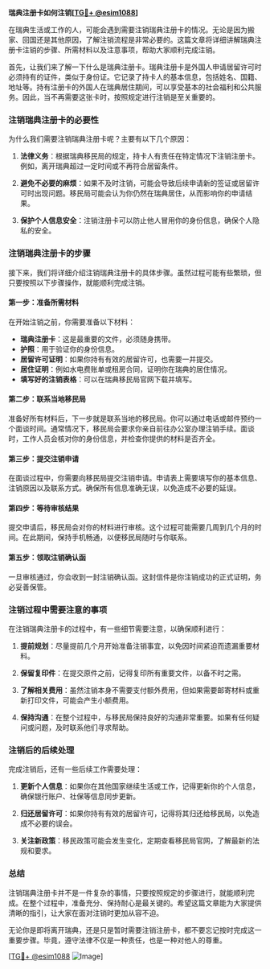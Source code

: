 **瑞典注册卡如何注销[[TG💪+ @esim1088](https://t.me/s/esim1088)]**

在瑞典生活或工作的人，可能会遇到需要注销瑞典注册卡的情况。无论是因为搬家、回国还是其他原因，了解注销流程是非常必要的。这篇文章将详细讲解瑞典注册卡注销的步骤、所需材料以及注意事项，帮助大家顺利完成注销。

首先，让我们来了解一下什么是瑞典注册卡。瑞典注册卡是外国人申请居留许可时必须持有的证件，类似于身份证。它记录了持卡人的基本信息，包括姓名、国籍、地址等。持有注册卡的外国人在瑞典居住期间，可以享受基本的社会福利和公共服务。因此，当不再需要这张卡时，按照规定进行注销是至关重要的。

### 注销瑞典注册卡的必要性

为什么我们需要注销瑞典注册卡呢？主要有以下几个原因：

1. **法律义务**：根据瑞典移民局的规定，持卡人有责任在特定情况下注销注册卡。例如，离开瑞典超过一定时间或不再符合居留条件。
   
2. **避免不必要的麻烦**：如果不及时注销，可能会导致后续申请新的签证或居留许可时出现问题。移民局可能会认为你仍然在瑞典居住，从而影响你的申请结果。

3. **保护个人信息安全**：注销注册卡可以防止他人冒用你的身份信息，确保个人隐私的安全。

### 注销瑞典注册卡的步骤

接下来，我们将详细介绍注销瑞典注册卡的具体步骤。虽然过程可能有些繁琐，但只要按照以下步骤操作，就能顺利完成注销。

#### 第一步：准备所需材料

在开始注销之前，你需要准备以下材料：

- **瑞典注册卡**：这是最重要的文件，必须随身携带。
- **护照**：用于验证你的身份信息。
- **居留许可证明**：如果你持有有效的居留许可，也需要一并提交。
- **居住证明**：例如水电费账单或租房合同，证明你在瑞典的居住情况。
- **填写好的注销表格**：可以在瑞典移民局官网下载并填写。

#### 第二步：联系当地移民局

准备好所有材料后，下一步就是联系当地的移民局。你可以通过电话或邮件预约一个面谈时间。通常情况下，移民局会要求你亲自前往办公室办理注销手续。面谈时，工作人员会核对你的身份信息，并检查你提供的材料是否齐全。

#### 第三步：提交注销申请

在面谈过程中，你需要向移民局提交注销申请。申请表上需要填写你的基本信息、注销原因以及联系方式。确保所有信息准确无误，以免造成不必要的延误。

#### 第四步：等待审核结果

提交申请后，移民局会对你的材料进行审核。这个过程可能需要几周到几个月的时间。在此期间，保持手机畅通，以便移民局随时与你联系。

#### 第五步：领取注销确认函

一旦审核通过，你会收到一封注销确认函。这封信件是你注销成功的正式证明，务必妥善保管。

### 注销过程中需要注意的事项

在注销瑞典注册卡的过程中，有一些细节需要注意，以确保顺利进行：

1. **提前规划**：尽量提前几个月开始准备注销事宜，以免因时间紧迫而遗漏重要材料。

2. **保留复印件**：在提交原件之前，记得复印所有重要文件，以备不时之需。

3. **了解相关费用**：虽然注销本身不需要支付额外费用，但如果需要邮寄材料或重新打印文件，可能会产生小额费用。

4. **保持沟通**：在整个过程中，与移民局保持良好的沟通非常重要。如果有任何疑问或问题，及时联系他们寻求帮助。

### 注销后的后续处理

完成注销后，还有一些后续工作需要处理：

1. **更新个人信息**：如果你在其他国家继续生活或工作，记得更新你的个人信息，确保银行账户、社保等信息同步更新。

2. **归还居留许可**：如果你持有有效的居留许可，记得将其归还给移民局，以免造成不必要的误会。

3. **关注新政策**：移民政策可能会发生变化，定期查看移民局官网，了解最新的法规和要求。

### 总结

注销瑞典注册卡并不是一件复杂的事情，只要按照规定的步骤进行，就能顺利完成。在整个过程中，准备充分、保持耐心是最关键的。希望这篇文章能为大家提供清晰的指引，让大家在面对注销时更加从容不迫。

无论你是即将离开瑞典，还是只是暂时需要注销注册卡，都不要忘记按时完成这一重要步骤。毕竟，遵守法律不仅是一种责任，也是一种对他人的尊重。

[[TG💪+ @esim1088](https://t.me/s/esim1088) ![Image](https://i.postimg.cc/4NQfJmqS/Snipaste-2025-05-13-00-14-12.png)]